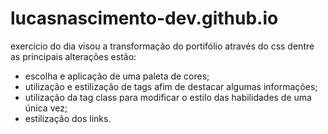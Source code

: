# lucasnascimento-dev.github.io
exercicio do dia visou a transformação do portifólio através do css dentre as principais alterações estão:
- escolha e aplicação de uma paleta de cores;
- utilização e estilização de tags afim de destacar algumas informações;
- utilização da tag class para modificar o estilo das habilidades de uma única vez;
- estilização dos links. 
